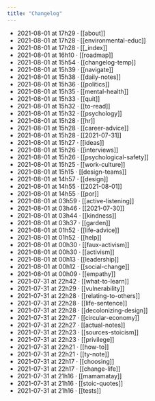 ```yaml
---
title: "Changelog"
---
```


- 2021-08-01 at 17h29 · [[about]]
- 2021-08-01 at 17h28 · [[environmental-educ]]
- 2021-08-01 at 17h28 · [[_index]]
- 2021-08-01 at 16h10 · [[roadmap]]
- 2021-08-01 at 15h54 · [[changelog-temp]]
- 2021-08-01 at 15h39 · [[navigate]]
- 2021-08-01 at 15h38 · [[daily-notes]]
- 2021-08-01 at 15h36 · [[politics]]
- 2021-08-01 at 15h35 · [[mental-health]]
- 2021-08-01 at 15h33 · [[quit]]
- 2021-08-01 at 15h32 · [[to-read]]
- 2021-08-01 at 15h32 · [[psychology]]
- 2021-08-01 at 15h28 · [[hr]]
- 2021-08-01 at 15h28 · [[career-advice]]
- 2021-08-01 at 15h28 · [[2021-07-31]]
- 2021-08-01 at 15h27 · [[ideas]]
- 2021-08-01 at 15h26 · [[interviews]]
- 2021-08-01 at 15h26 · [[psychological-safety]]
- 2021-08-01 at 15h25 · [[work-culture]]
- 2021-08-01 at 15h15 · [[design-teams]]
- 2021-08-01 at 14h57 · [[design]]
- 2021-08-01 at 14h55 · [[2021-08-01]]
- 2021-08-01 at 14h55 · [[por]]
- 2021-08-01 at 03h59 · [[active-listening]]
- 2021-08-01 at 03h46 · [[2021-07-30]]
- 2021-08-01 at 03h44 · [[kindness]]
- 2021-08-01 at 03h37 · [[garden]]
- 2021-08-01 at 01h52 · [[life-advice]]
- 2021-08-01 at 01h52 · [[help]]
- 2021-08-01 at 00h30 · [[faux-activism]]
- 2021-08-01 at 00h30 · [[activism]]
- 2021-08-01 at 00h13 · [[leadership]]
- 2021-08-01 at 00h12 · [[social-change]]
- 2021-08-01 at 00h09 · [[empathy]]
- 2021-07-31 at 22h42 · [[what-to-learn]]
- 2021-07-31 at 22h29 · [[vulnerability]]
- 2021-07-31 at 22h28 · [[relating-to-others]]
- 2021-07-31 at 22h28 · [[life-sentence]]
- 2021-07-31 at 22h28 · [[decolonizing-design]]
- 2021-07-31 at 22h27 · [[circular-economy]]
- 2021-07-31 at 22h27 · [[actual-notes]]
- 2021-07-31 at 22h23 · [[sources-stoicism]]
- 2021-07-31 at 22h23 · [[privilege]]
- 2021-07-31 at 22h21 · [[how-to]]
- 2021-07-31 at 22h21 · [[ty-note]]
- 2021-07-31 at 22h17 · [[choosing]]
- 2021-07-31 at 22h17 · [[change-life]]
- 2021-07-31 at 21h16 · [[mamamatay]]
- 2021-07-31 at 21h16 · [[stoic-quotes]]
- 2021-07-31 at 21h16 · [[tests]]
